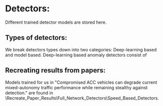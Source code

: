 # Detectors:

Different trained detector models are stored here. 

## Types of detectors:

We break detectors types down into two categories: Deep-learning based and model based. Deep-learning based anomaly detectors consist of 


## Recreating results from papers:

Models trained for us in "Compromised ACC vehicles can degrade current mixed-autonomy traffic performance while remaining stealthy against detection." are found in \Recreate_Paper_Results\Full_Network_Detectors\Speed_Based_Detectors.
